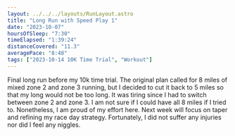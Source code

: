 ```yaml
---
layout: ../../../layouts/RunLayout.astro
title: "Long Run with Speed Play 1"
date: "2023-10-07"
hoursOfSleep: "7:30"
timeElapsed: "1:39:24"
distanceCovered: "11.3"
averagePace: "8:48"
tags: ["2023-10-14 10K Time Trial", "Workout"]
---
```


Final long run before my 10k time trial. The original plan called for 8 miles of mixed zone 2 and zone 3 running, but I decided to cut it back to 5 miles so that my long would not be too long. It was tiring since I had to switch between zone 2 and zone 3. I am not sure if I could have all 8 miles if I tried to. Nonetheless, I am proud of my effort here. Next week will focus on taper and refining my race day strategy. Fortunately, I did not suffer any injuries nor did I feel any niggles.
